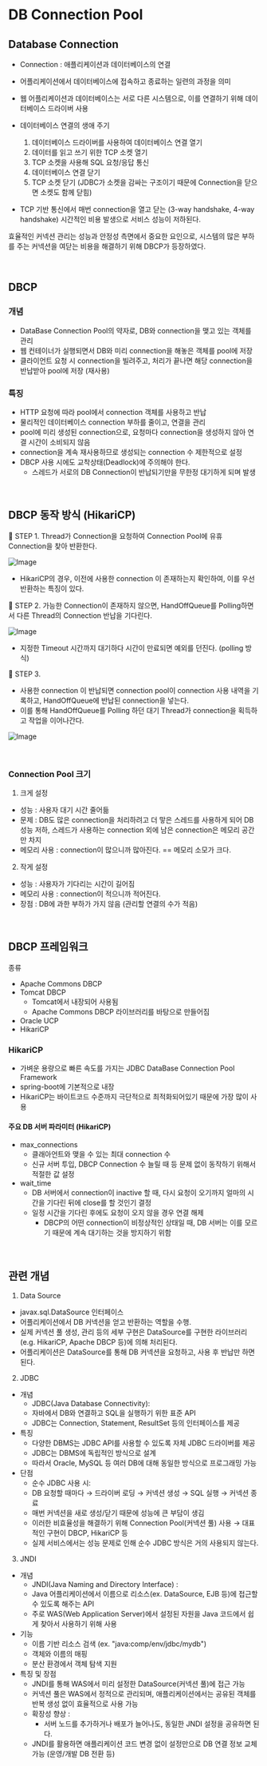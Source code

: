 # DB Connection Pool

## Database Connection
- Connection : 애플리케이션과 데이터베이스의 연결
- 어플리케이션에서 데이터베이스에 접속하고 종료하는 일련의 과정을 의미

- 웹 어플리케이션과 데이터베이스는 서로 다른 시스템으로, 이를 연결하기 위해 데이터베이스 드라이버 사용
- 데이터베이스 연결의 생애 주기
  1. 데이터베이스 드라이버를 사용하여 데이터베이스 연결 열기
  2. 데이터를 읽고 쓰기 위한 TCP 소켓 열기
  3. TCP 소켓을 사용해 SQL 요청/응답 통신
  4. 데이터베이스 연결 닫기
  5. TCP 소켓 닫기 (JDBC가 소켓을 감싸는 구조이기 때문에 Connection을 닫으면 소켓도 함께 닫힘)
- TCP 기반 통신에서 매번 connection을 열고 닫는 (3-way handshake, 4-way handshake) 시간적인 비용 발생으로 서비스 성능이 저하된다.

효율적인 커넥션 관리는 성능과 안정성 측면에서 중요한 요인으로, 시스템의 많은 부하를 주는 커넥션을 여닫는 비용을 해결하기 위해 DBCP가 등장하였다.

<br>

## DBCP
### 개념
- DataBase Connection Pool의 약자로, DB와 connection을 맺고 있는 객체를 관리
- 웹 컨테이너가 실행되면서 DB와 미리 connection을 해놓은 객체를 pool에 저장
- 클라이언트 요청 시 connection을 빌려주고, 처리가 끝나면 해당 connection을 반납받아 pool에 저장 (재사용)

### 특징
- HTTP 요청에 따라 pool에서 connection 객체를 사용하고 반납
- 물리적인 데이터베이스 connection 부하를 줄이고, 연결을 관리
- pool에 미리 생성된 connection으로, 요청마다 connection을 생성하지 않아 연결 시간이 소비되지 않음
- connection을 계속 재사용하므로 생성되는 connection 수 제한적으로 설정
- DBCP 사용 시에도 교착상태(Deadlock)에 주의해야 한다.
  - 스레드가 서로의 DB Connection이 반납되기만을 무한정 대기하게 되며 발생
 
<br>

## DBCP 동작 방식 (HikariCP)
📌 STEP 1. Thread가 Connection을 요청하여 Connection Pool에 유휴 Connection을 찾아 반환한다.

![Image](https://github.com/user-attachments/assets/9d2f3388-d234-4794-8b8b-b0f8ca31149e)
- HikariCP의 경우, 이전에 사용한 connection 이 존재하는지 확인하여, 이를 우선 반환하는 특징이 있다.

📌 STEP 2. 가능한 Connection이 존재하지 않으면, HandOffQueue를 Polling하면서 다른 Thread의 Connection 반납을 기다린다.

![Image](https://github.com/user-attachments/assets/b6e5052b-a279-4602-8835-aeb2352c6ba7)
- 지정한 Timeout 시간까지 대기하다 시간이 만료되면 예외를 던진다. (polling 방식)

📌 STEP 3.
- 사용한 connection 이 반납되면 connection pool이 connection 사용 내역을 기록하고, HandOffQueue에 반납된 connection을 넣는다.
- 이를 통해 HandOffQueue를 Polling 하던 대기 Thread가 connection을 획득하고 작업을 이어나간다.

![Image](https://github.com/user-attachments/assets/6e6718ef-28fd-4c1d-9385-e9112d92485f)

<br>

### Connection Pool 크기
1. 크게 설정
- 성능 : 사용자 대기 시간 줄어듦
- 문제 : DB도 많은 connection을 처리하려고 더 맣은 스레드를 사용하게 되어 DB 성능 저하, 스레드가 사용하는 connection 외에 남은 connection은 메모리 공간만 차지
- 메모리 사용 : connection이 많으니까 많아진다. == 메모리 소모가 크다.

2. 작게 설정
- 성능 : 사용자가 기다리는 시간이 길어짐
- 메모리 사용 : connection이 적으니까 적어진다.
- 장점 : DB에 과한 부하가 가지 않음 (관리할 연결의 수가 적음)

<br>

## DBCP 프레임워크
종류
- Apache Commons DBCP
- Tomcat DBCP
  - Tomcat에서 내장되어 사용됨
  - Apache Commons DBCP 라이브러리를 바탕으로 만들어짐
- Oracle UCP
- HikariCP

### HikariCP
- 가벼운 용량으로 빠른 속도를 가지는 JDBC DataBase Connection Pool Framework
- spring-boot에 기본적으로 내장
- HikariCP는 바이트코드 수준까지 극단적으로 최적화되어있기 때문에 가장 많이 사용

#### 주요 DB 서버 파라미터 (HikariCP)
- max_connections
  - 클래아언트와 맺을 수 있는 최대 connection 수
  - 신규 서버 투입, DBCP Connection 수 늘릴 때 등 문제 없이 동작하기 위해서 적절한 값 설정
- wait_time
  - DB 서버에서 connection이 inactive 할 때, 다시 요청이 오기까지 얼마의 시간을 기다린 뒤에 close를 할 것인기 결정
  - 일정 시간을 기다린 후에도 요청이 오지 않을 경우 연결 해제
    - DBCP의 어떤 connection이 비정상적인 상태일 때, DB 서버는 이를 모르기 때문에 계속 대기하는 것을 방지하기 위함

<br>

## 관련 개념
1. Data Source
 - javax.sql.DataSource 인터페이스
 - 어플리케이션에서 DB 커넥션을 얻고 반환하는 역할을 수행.
 - 실제 커넥션 풀 생성, 관리 등의 세부 구현은 DataSource를 구현한 라이브러리(e.g. HikariCP, Apache DBCP 등)에 의해 처리된다.
 - 어플리케이션은 DataSource를 통해 DB 커넥션을 요청하고, 사용 후 반납만 하면 된다.

2. JDBC
 - 개념
   - JDBC(Java Database Connectivity):
   - 자바에서 DB와 연결하고 SQL을 실행하기 위한 표준 API
   - JDBC는 Connection, Statement, ResultSet 등의 인터페이스를 제공
 - 특징
   - 다양한 DBMS는 JDBC API를 사용할 수 있도록 자체 JDBC 드라이버를 제공
   - JDBC는 DBMS에 독립적인 방식으로 설계
   - 따라서 Oracle, MySQL 등 여러 DB에 대해 동일한 방식으로 프로그래밍 가능
 - 단점
   - 순수 JDBC 사용 시:
   - DB 요청할 때마다 → 드라이버 로딩 → 커넥션 생성 → SQL 실행 → 커넥션 종료
   - 매번 커넥션을 새로 생성/닫기 때문에 성능에 큰 부담이 생김
   - 이러한 비효율성을 해결하기 위해 Connection Pool(커넥션 풀) 사용 → 대표적인 구현이 DBCP, HikariCP 등
   - 실제 서비스에서는 성능 문제로 인해 순수 JDBC 방식은 거의 사용되지 않는다.

3. JNDI
- 개념
  - JNDI(Java Naming and Directory Interface) :
  - Java 어플리케이션에서 이름으로 리소스(ex. DataSource, EJB 등)에 접근할 수 있도록 해주는 API
  - 주로 WAS(Web Application Server)에서 설정된 자원을 Java 코드에서 쉽게 찾아서 사용하기 위해 사용
- 기능
  - 이름 기반 리소스 검색 (ex. "java:comp/env/jdbc/mydb")
  - 객체와 이름의 매핑
  - 분산 환경에서 객체 탐색 지원
- 특징 및 장점
  - JNDI를 통해 WAS에서 미리 설정한 DataSource(커넥션 풀)에 접근 가능
  - 커넥션 풀은 WAS에서 정적으로 관리되며, 애플리케이션에서는 공유된 객체를 반복 생성 없이 효율적으로 사용 가능
  - 확장성 향상 :
    - 서버 노드를 추가하거나 배포가 늘어나도, 동일한 JNDI 설정을 공유하면 된다.
  - JNDI를 활용하면 애플리케이션 코드 변경 없이 설정만으로 DB 연결 정보 교체 가능 (운영/개발 DB 전환 등)

